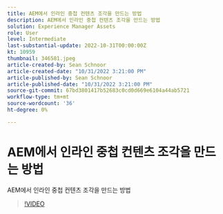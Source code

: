 ```yaml
---
title: AEM에서 인라인 중첩 컨텐츠 조각을 만드는 방법
description: AEM에서 인라인 중첩 컨텐츠 조각을 만드는 방법
solution: Experience Manager Assets
role: User
level: Intermediate
last-substantial-update: 2022-10-31T00:00:00Z
kt: 10959
thumbnail: 346581.jpeg
article-created-by: Sean Schnoor
article-created-date: "10/31/2022 3:21:00 PM"
article-published-by: Sean Schnoor
article-published-date: "10/31/2022 3:21:00 PM"
source-git-commit: 67bd3801417b52683c0cd0d669e6104a44ab5721
workflow-type: tm+mt
source-wordcount: '36'
ht-degree: 0%

---
```



# AEM에서 인라인 중첩 컨텐츠 조각을 만드는 방법

AEM에서 인라인 중첩 컨텐츠 조각을 만드는 방법

>[!VIDEO](https://video.tv.adobe.com/v/346581/?quality=12&learn=on)

